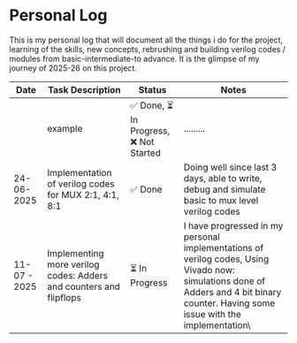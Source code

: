 # Personal Log

This is my personal log that will document all the things i do for the project, learning of the skills, new concepts, rebrushing and building verilog codes / modules from basic-intermediate-to advance. It is the glimpse of my journey of 2025-26 on this project.
<br>

|       Date            | Task Description               | Status     | Notes                       |
|-----------------------|---------------------------------|------------|-----------------------------|
|  | example   | ✅ Done, ⏳ In Progress, ❌ Not Started     | ......... |
| 24-06-2025  | Implementation of  verilog codes for MUX 2:1, 4:1, 8:1 | ✅ Done| Doing well since last 3 days, able to write, debug and simulate basic to mux level verilog codes |
|11- 07 - 2025 | Implementing more verilog codes: Adders and counters and flipflops | ⏳ In Progress |  I have progressed in my personal implementations of verilog codes, Using Vivado now: simulations done of Adders and 4 bit binary counter. Having some issue with the implementation\ 


